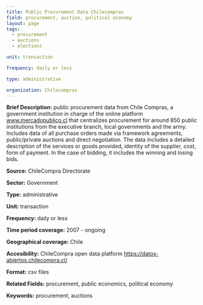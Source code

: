 ```yaml
---
title: Public Procurement Data Chilecompras
field: procurement, auction, political economy
layout: page
tags:
  - procurement
  - auctions
  - elections

unit: transaction 

frequency: daily or less 

type: administrative 

organization: Chilecompras
---
```

  
**Brief Description:** public procurement data from Chile Compras, a government institution in charge of the online platform www.mercadopublico.cl that centralizes procurement for around 850 public institutions from the executive branch, local governments and the army. Includes data of all purchase orders made via framework agreements, public/private auctions and direct negotiation. The data includes a detailed description of the services or goods provided, identity of the supplier, cost, form of payment. In the case of bidding, it includes the winning and losing bids.

**Source:** ChileCompra Directorate

**Sector:** Government

**Type:** administrative

**Unit:** transaction

**Frequency:** daily or less

**Time period coverage:**  2007 - ongoing

**Geographical coverage:** Chile

**Accesibility:** ChileCompra open data platform https://datos-abiertos.chilecompra.cl/ 
  
**Format:** csv files

**Related Fields:** procurement, public economics, political economy

**Keywords:** procurement, auctions

